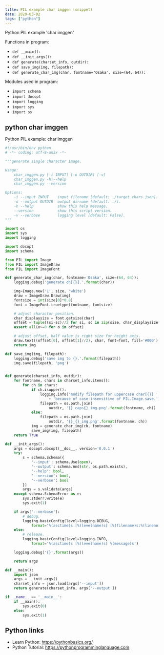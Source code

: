 ```yaml
---
title: PIL example char imggen (snippet)
date: 2020-03-02
tags: ["python"]
---
```

Python PIL example 'char imggen'

Functions in program: 
* `def __main():`
* `def __init_args():`
* `def generate(charset_info, outdir):`
* `def save_img(img, filepath):`
* `def generate_char_img(char, fontname='Osaka', size=(64, 64)):`

Modules used in program: 
* `import schema`
* `import docopt`
* `import logging`
* `import sys`
* `import os`

## python char imggen

Python PIL example: char imggen

```python
#!/usr/bin/env python
# -*- coding: utf-8-unix -*-

"""generate single character image.

Usage:
    char_imggen.py [-i INPUT] [-o OUTDIR] [-v]
    char_imggen.py -h|--help
    char_imggen.py --version

Options:
    -i --input INPUT    input filename [default: ./target_chars.json].
    -o --output OUTDIR  output dirname [default: ./].
    -h --help           show this help message.
    --version           show this script version.
    -v --verbose        logging level [default: False].
"""

import os
import sys
import logging

import docopt
import schema

from PIL import Image
from PIL import ImageDraw
from PIL import ImageFont

def generate_char_img(char, fontname='Osaka', size=(64, 64)):
    logging.debug('generate ch[{}].'.format(char))

    img=Image.new('L', size, 'white')
    draw = ImageDraw.Draw(img)
    fontsize = int(size[0]*0.8)
    font = ImageFont.truetype(fontname, fontsize)

    # adjust charactor position.
    char_displaysize = font.getsize(char)
    offset = tuple((si-sc)//2 for si, sc in zip(size, char_displaysize))
    assert all(o>=0 for o in offset)

    # adjust offset, half value is right size for height axis.
    draw.text((offset[0], offset[1]//2), char, font=font, fill='#000')
    return img

def save_img(img, filepath):
    logging.debug('save img to {}.'.format(filepath))
    img.save(filepath, 'png')


def generate(charset_info, outdir):
    for fontname, chars in charset_info.items():
        for ch in chars:
            if ch.isupper():
                logging.info('modify filepath for uppercase char[{}] '.format(ch)
                    + 'because of case-insensitive of PIL.Image.save.')
                filepath = os.path.join(
                    outdir, '{}_caps{}_img.png'.format(fontname, ch))
            else:
                filepath = os.path.join(
                    outdir, '{}_{}_img.png'.format(fontname, ch))
            img = generate_char_img(ch, fontname)
            save_img(img, filepath)
    return True

def __init_args():
    args = docopt.docopt(__doc__, version='0.0.1')
    try:
        s = schema.Schema({
            '--input': schema.Use(open), 
            '--output': schema.And(str, os.path.exists), 
            '--help': bool,
            '--version': bool,
            '--verbose': bool
        })
        args = s.validate(args)
    except schema.SchemaError as e:
        sys.stderr.write(e)
        sys.exit(1)

    if args['--verbose']:
        # debug.
        logging.basicConfig(level=logging.DEBUG,
            format='%(asctime)s [%(levelname)s] [%(filename)s:%(lineno)d] %(message)s')
    else:
        # release.
        logging.basicConfig(level=logging.INFO,
            format='%(asctime)s [%(levelname)s] %(message)s')

    logging.debug('{}'.format(args))

    return args

def __main():
    import json
    args = __init_args()
    charset_info = json.load(args['--input'])
    return generate(charset_info, args['--output'])

if __name__ == '__main__':
    if __main():
        sys.exit(0)
    else:
        sys.exit(1)


```

## Python links

- Learn Python: https://pythonbasics.org/
- Python Tutorial: https://pythonprogramminglanguage.com
